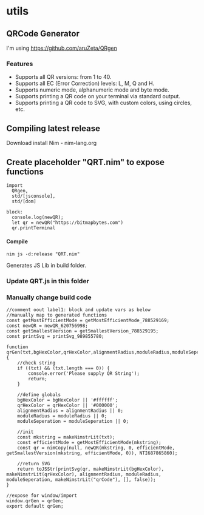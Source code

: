 # utils

## QRCode Generator
I'm using https://github.com/aruZeta/QRgen 

### Features

- Supports all QR versions: from 1 to 40.
- Supports all EC (Error Correction) levels: L, M, Q and H.
- Supports numeric mode, alphanumeric mode and byte mode.
- Supports printing a QR code on your terminal via standard output.
- Supports printing a QR code to SVG, with custom colors, using circles, etc.

## Compiling latest release
Download install Nim - nim-lang.org


## Create placeholder "QRT.nim" to expose functions


```
import
  QRgen,
  std/[jsconsole],
  std/[dom]

block:
  console.log(newQR);
  let qr = newQR("https://bitmapbytes.com")
  qr.printTerminal
```

#### Compile
```
nim js -d:release "QRT.nim"
```

Generates JS Lib in build folder.

### Update QRT.js in this folder

### Manually change build code

```
//comment oout label1: block and update vars as below
//manually map to generated functions
const getMostEfficientMode = getMostEfficientMode_788529169;
const newQR = newQR_620756998;
const getSmallestVersion = getSmallestVersion_788529195;
const printSvg = printSvg_989855780;

function qrGen(txt,bgHexColor,qrHexColor,alignmentRadius,moduleRadius,moduleSeperation) {
	//check string
	if ((txt) && (txt.length === 0)) {
		console.error('Please supply QR String');
		return;
	}

	//define globals
	bgHexColor = bgHexColor || '#ffffff';
	qrHexColor = qrHexColor || '#000000';
	alignmentRadius = alignmentRadius || 0;
	moduleRadius = moduleRadius || 0;
	moduleSeperation = moduleSeperation || 0;
	
	//init
	const mkstring = makeNimstrLit(txt);
	const efficientMode = getMostEfficientMode(mkstring);
	const qr = nimCopy(null, newQR(mkstring, 0, efficientMode, getSmallestVersion(mkstring, efficientMode, 0)), NTI687865860);
	
	//return SVG
	return toJSStr(printSvg(qr, makeNimstrLit(bgHexColor), makeNimstrLit(qrHexColor), alignmentRadius, moduleRadius, moduleSeperation, makeNimstrLit("qrCode"), [], false));
}

//expose for window/import
window.qrGen = qrGen;
export default qrGen;
```